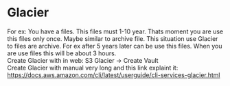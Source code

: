 # Glacier
For ex: You have a files. This files must 1-10 year. Thats moment you are use this files only once. Maybe similar to archive file. This situation use Glacier to files are archive. For ex after 5 years later can be use this files. When you are use files this will be about 3 hours. \
Create Glacier with in web: S3 Glacier -> Create Vault \
Create Glacier with manual very long and this link explaint it: https://docs.aws.amazon.com/cli/latest/userguide/cli-services-glacier.html